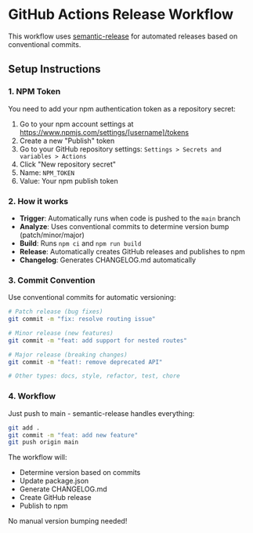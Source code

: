 # GitHub Actions Release Workflow

This workflow uses [semantic-release](https://semantic-release.gitbook.io/) for automated releases based on conventional commits.

## Setup Instructions

### 1. NPM Token
You need to add your npm authentication token as a repository secret:

1. Go to your npm account settings at https://www.npmjs.com/settings/[username]/tokens
2. Create a new "Publish" token
3. Go to your GitHub repository settings: `Settings > Secrets and variables > Actions`
4. Click "New repository secret"
5. Name: `NPM_TOKEN`
6. Value: Your npm publish token

### 2. How it works

- **Trigger**: Automatically runs when code is pushed to the `main` branch
- **Analyze**: Uses conventional commits to determine version bump (patch/minor/major)
- **Build**: Runs `npm ci` and `npm run build`
- **Release**: Automatically creates GitHub releases and publishes to npm
- **Changelog**: Generates CHANGELOG.md automatically

### 3. Commit Convention

Use conventional commits for automatic versioning:

```bash
# Patch release (bug fixes)
git commit -m "fix: resolve routing issue"

# Minor release (new features)
git commit -m "feat: add support for nested routes"

# Major release (breaking changes)
git commit -m "feat!: remove deprecated API"

# Other types: docs, style, refactor, test, chore
```

### 4. Workflow

Just push to main - semantic-release handles everything:

```bash
git add .
git commit -m "feat: add new feature"
git push origin main
```

The workflow will:
- Determine version based on commits
- Update package.json
- Generate CHANGELOG.md
- Create GitHub release
- Publish to npm

No manual version bumping needed!